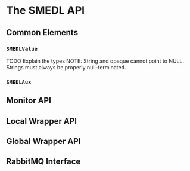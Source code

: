 The SMEDL API
=============

Common Elements
---------------

### `SMEDLValue`

TODO Explain the types
NOTE: String and opaque cannot point to NULL. Strings must always be properly
null-terminated.

### `SMEDLAux`

Monitor API
-----------

Local Wrapper API
-----------------

Global Wrapper API
------------------

RabbitMQ Interface
------------------
